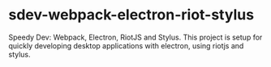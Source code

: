 # sdev-webpack-electron-riot-stylus
Speedy Dev: Webpack, Electron, RiotJS and Stylus.  This project is setup for quickly developing desktop applications with electron, using riotjs and stylus.
